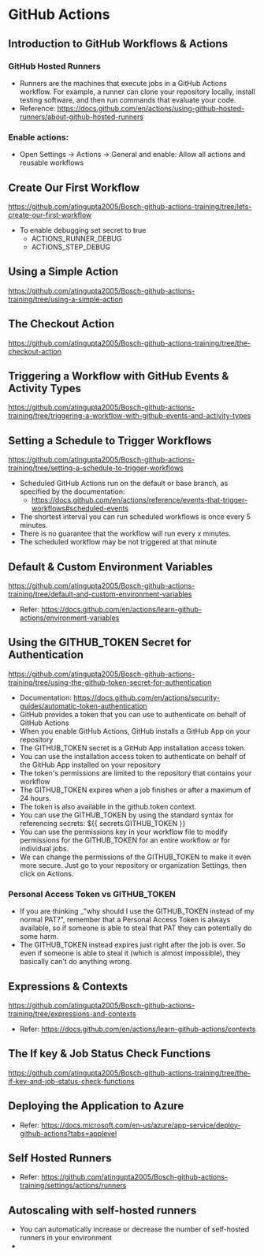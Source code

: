 # GitHub Actions
## Introduction to GitHub Workflows & Actions
### GitHub Hosted Runners
 - Runners are the machines that execute jobs in a GitHub Actions workflow. For example, a runner can clone your repository locally, install testing software, and then run commands that evaluate your code.
 - Reference: https://docs.github.com/en/actions/using-github-hosted-runners/about-github-hosted-runners

### Enable actions:
  - Open Settings -> Actions -> General and enable: Allow all actions and reusable workflows


## Create Our First Workflow
https://github.com/atingupta2005/Bosch-github-actions-training/tree/lets-create-our-first-workflow

- To enable debugging set secret to true
  - ACTIONS_RUNNER_DEBUG
  - ACTIONS_STEP_DEBUG

## Using a Simple Action
https://github.com/atingupta2005/Bosch-github-actions-training/tree/using-a-simple-action

## The Checkout Action
https://github.com/atingupta2005/Bosch-github-actions-training/tree/the-checkout-action

## Triggering a Workflow with GitHub Events & Activity Types
https://github.com/atingupta2005/Bosch-github-actions-training/tree/triggering-a-workflow-with-github-events-and-activity-types

## Setting a Schedule to Trigger Workflows
https://github.com/atingupta2005/Bosch-github-actions-training/tree/setting-a-schedule-to-trigger-workflows
- Scheduled GitHub Actions run on the default or base branch, as specified by the documentation:
  - https://docs.github.com/en/actions/reference/events-that-trigger-workflows#scheduled-events
- The shortest interval you can run scheduled workflows is once every 5 minutes.
- There is no guarantee that the workflow will run every x minutes.
- The scheduled workflow may be not triggered at that minute

## Default & Custom Environment Variables
https://github.com/atingupta2005/Bosch-github-actions-training/tree/default-and-custom-environment-variables
- Refer: https://docs.github.com/en/actions/learn-github-actions/environment-variables

## Using the GITHUB_TOKEN Secret for Authentication
https://github.com/atingupta2005/Bosch-github-actions-training/tree/using-the-github-token-secret-for-authentication
- Documentation: https://docs.github.com/en/actions/security-guides/automatic-token-authentication
- GitHub provides a token that you can use to authenticate on behalf of GitHub Actions
- When you enable GitHub Actions, GitHub installs a GitHub App on your repository
- The GITHUB_TOKEN secret is a GitHub App installation access token.
- You can use the installation access token to authenticate on behalf of the GitHub App installed on your repository
- The token's permissions are limited to the repository that contains your workflow
- The GITHUB_TOKEN expires when a job finishes or after a maximum of 24 hours.
- The token is also available in the github.token context.
- You can use the GITHUB_TOKEN by using the standard syntax for referencing secrets: ${{ secrets.GITHUB_TOKEN }}
- You can use the permissions key in your workflow file to modify permissions for the GITHUB_TOKEN for an entire workflow or for individual jobs.
- We can change the permissions of the GITHUB_TOKEN to make it even more secure. Just go to your repository or organization Settings, then click on Actions.
### Personal Access Token vs GITHUB_TOKEN
- If you are thinking _"why should I use the GITHUB_TOKEN instead of my normal PAT?", remember that a Personal Access Token is always available, so if someone is able to steal that PAT they can potentially do some harm.
- The GITHUB_TOKEN instead expires just right after the job is over. So even if someone is able to steal it (which is almost impossible), they basically can't do anything wrong.

## Expressions & Contexts
https://github.com/atingupta2005/Bosch-github-actions-training/tree/expressions-and-contexts
- Refer: https://docs.github.com/en/actions/learn-github-actions/contexts

## The If key & Job Status Check Functions
https://github.com/atingupta2005/Bosch-github-actions-training/tree/the-if-key-and-job-status-check-functions

## Deploying the Application to Azure
- Refer: https://docs.microsoft.com/en-us/azure/app-service/deploy-github-actions?tabs=applevel

## Self Hosted Runners
- Refer: https://github.com/atingupta2005/Bosch-github-actions-training/settings/actions/runners

## Autoscaling with self-hosted runners
- You can automatically increase or decrease the number of self-hosted runners in your environment
-
